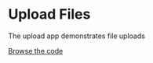 Upload Files
=========================

The upload app demonstrates file uploads

[Browse the code](https://github.com/wiselike/revel-samples/tree/master/upload)
